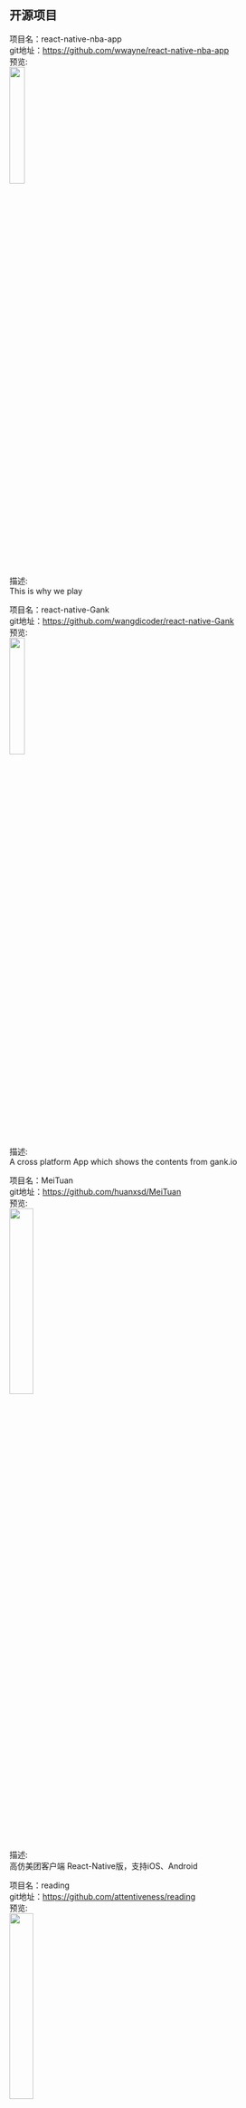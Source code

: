 ## 开源项目<br>





项目名：react-native-nba-app<br>
git地址：https://github.com/wwayne/react-native-nba-app<br>
预览:<br>
<img src="https://cloud.githubusercontent.com/assets/5305874/12422631/e33d57ca-bf02-11e5-8bdf-e10df77fc1fb.gif" width="23%"/>
<br>
描述:<br>
This is why we play
<br>

项目名：react-native-Gank<br>
git地址：https://github.com/wangdicoder/react-native-Gank<br>
预览:<br>
<img src="https://github.com/wangdicoder/Gank.io/raw/master/screenshot/theme.gif" width="23%"/>
<br>
描述:<br>
A cross platform App which shows the contents from gank.io
<br>


项目名：MeiTuan<br>
git地址：https://github.com/huanxsd/MeiTuan<br>
预览:<br>
<img src="https://github.com/huanxsd/MeiTuan/raw/master/screenshot/iOS_0.png" width="29%"/>
<br>
描述:<br>
高仿美团客户端 React-Native版，支持iOS、Android
<br>

项目名：reading<br>
git地址：https://github.com/attentiveness/reading<br>
预览:<br>
<img src="https://github.com/attentiveness/reading/raw/master/screenshot/iReading_Article.png" width="29%"/>
<br>
描述:<br>
iReading App Write In React-Native 
<br>
